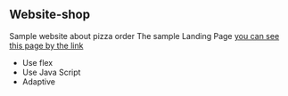 ## Website-shop
Sample website about pizza order
The sample Landing Page [you can see this page by the link](https://dariya105.github.io/Portfolio/)
- Use flex
- Use Java Script
- Adaptive
